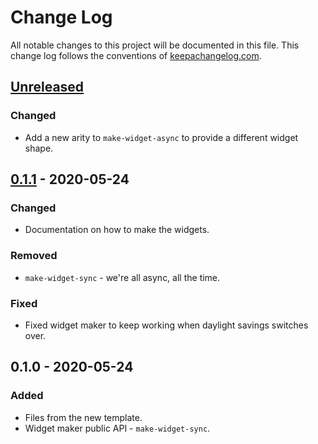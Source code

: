 # Change Log
All notable changes to this project will be documented in this file. This change log follows the conventions of [keepachangelog.com](http://keepachangelog.com/).

## [Unreleased]
### Changed
- Add a new arity to `make-widget-async` to provide a different widget shape.

## [0.1.1] - 2020-05-24
### Changed
- Documentation on how to make the widgets.

### Removed
- `make-widget-sync` - we're all async, all the time.

### Fixed
- Fixed widget maker to keep working when daylight savings switches over.

## 0.1.0 - 2020-05-24
### Added
- Files from the new template.
- Widget maker public API - `make-widget-sync`.

[Unreleased]: https://github.com/your-name/quietly/compare/0.1.1...HEAD
[0.1.1]: https://github.com/your-name/quietly/compare/0.1.0...0.1.1
